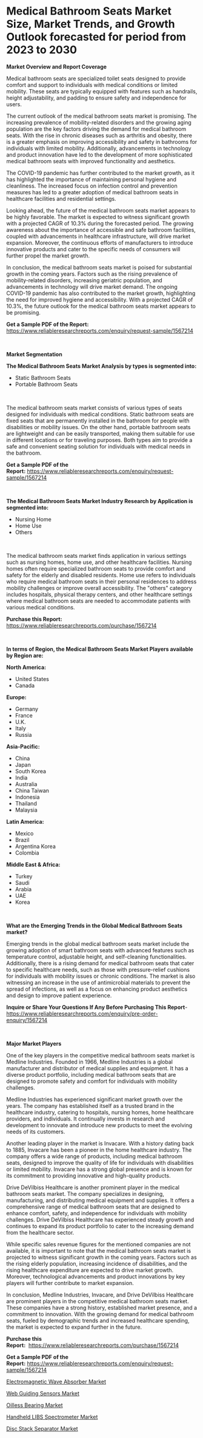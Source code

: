 <p><h1>Medical Bathroom Seats Market Size, Market Trends, and Growth Outlook forecasted for period from 2023 to 2030</h1></p><p><strong>Market Overview and Report Coverage</strong></p>
<p><p>Medical bathroom seats are specialized toilet seats designed to provide comfort and support to individuals with medical conditions or limited mobility. These seats are typically equipped with features such as handrails, height adjustability, and padding to ensure safety and independence for users.</p><p>The current outlook of the medical bathroom seats market is promising. The increasing prevalence of mobility-related disorders and the growing aging population are the key factors driving the demand for medical bathroom seats. With the rise in chronic diseases such as arthritis and obesity, there is a greater emphasis on improving accessibility and safety in bathrooms for individuals with limited mobility. Additionally, advancements in technology and product innovation have led to the development of more sophisticated medical bathroom seats with improved functionality and aesthetics.</p><p>The COVID-19 pandemic has further contributed to the market growth, as it has highlighted the importance of maintaining personal hygiene and cleanliness. The increased focus on infection control and prevention measures has led to a greater adoption of medical bathroom seats in healthcare facilities and residential settings.</p><p>Looking ahead, the future of the medical bathroom seats market appears to be highly favorable. The market is expected to witness significant growth with a projected CAGR of 10.3% during the forecasted period. The growing awareness about the importance of accessible and safe bathroom facilities, coupled with advancements in healthcare infrastructure, will drive market expansion. Moreover, the continuous efforts of manufacturers to introduce innovative products and cater to the specific needs of consumers will further propel the market growth.</p><p>In conclusion, the medical bathroom seats market is poised for substantial growth in the coming years. Factors such as the rising prevalence of mobility-related disorders, increasing geriatric population, and advancements in technology will drive market demand. The ongoing COVID-19 pandemic has also contributed to the market growth, highlighting the need for improved hygiene and accessibility. With a projected CAGR of 10.3%, the future outlook for the medical bathroom seats market appears to be promising.</p></p>
<p><strong>Get a Sample PDF of the Report:</strong> <a href="https://www.reliableresearchreports.com/enquiry/request-sample/1567214">https://www.reliableresearchreports.com/enquiry/request-sample/1567214</a></p>
<p>&nbsp;</p>
<p><strong>Market Segmentation</strong></p>
<p><strong>The Medical Bathroom Seats Market Analysis by types is segmented into:</strong></p>
<p><ul><li>Static Bathroom Seats</li><li>Portable Bathroom Seats</li></ul></p>
<p>&nbsp;</p>
<p><p>The medical bathroom seats market consists of various types of seats designed for individuals with medical conditions. Static bathroom seats are fixed seats that are permanently installed in the bathroom for people with disabilities or mobility issues. On the other hand, portable bathroom seats are lightweight and can be easily transported, making them suitable for use in different locations or for traveling purposes. Both types aim to provide a safe and convenient seating solution for individuals with medical needs in the bathroom.</p></p>
<p><strong>Get a Sample PDF of the Report:</strong>&nbsp;<a href="https://www.reliableresearchreports.com/enquiry/request-sample/1567214">https://www.reliableresearchreports.com/enquiry/request-sample/1567214</a></p>
<p>&nbsp;</p>
<p><strong>The Medical Bathroom Seats Market Industry Research by Application is segmented into:</strong></p>
<p><ul><li>Nursing Home</li><li>Home Use</li><li>Others</li></ul></p>
<p>&nbsp;</p>
<p><p>The medical bathroom seats market finds application in various settings such as nursing homes, home use, and other healthcare facilities. Nursing homes often require specialized bathroom seats to provide comfort and safety for the elderly and disabled residents. Home use refers to individuals who require medical bathroom seats in their personal residences to address mobility challenges or improve overall accessibility. The "others" category includes hospitals, physical therapy centers, and other healthcare settings where medical bathroom seats are needed to accommodate patients with various medical conditions.</p></p>
<p><strong>Purchase this Report:</strong>&nbsp; <a href="https://www.reliableresearchreports.com/purchase/1567214">https://www.reliableresearchreports.com/purchase/1567214</a></p>
<p>&nbsp;</p>
<p><strong>In terms of Region, the Medical Bathroom Seats Market Players available by Region are:</strong></p>
<p>
    <p> <strong> North America: </strong>
        <ul>
            <li>United States</li>
            <li>Canada</li>
        </ul>
        </p> 
    <p> <strong> Europe: </strong>
        <ul>
            <li>Germany</li>
            <li>France</li>
            <li>U.K.</li>
            <li>Italy</li>
            <li>Russia</li>
        </ul>
        </p> 
    <p> <strong> Asia-Pacific: </strong>
        <ul>
            <li>China</li>
            <li>Japan</li>
            <li>South Korea</li>
            <li>India</li>
            <li>Australia</li>
            <li>China Taiwan</li>
            <li>Indonesia</li>
            <li>Thailand</li>
            <li>Malaysia</li>
        </ul>
        </p> 
    <p> <strong> Latin America: </strong>
        <ul>
            <li>Mexico</li>
            <li>Brazil</li>
            <li>Argentina Korea</li>
            <li>Colombia</li>
        </ul>
        </p> 
    <p> <strong> Middle East & Africa: </strong>
        <ul>
            <li>Turkey</li>
            <li>Saudi</li>
            <li>Arabia</li>
            <li>UAE</li>
            <li>Korea</li>
        </ul>
    </p>
    </p>
<p>&nbsp;</p>
<p><strong>What are the Emerging Trends in the Global Medical Bathroom Seats market?</strong></p>
<p><p>Emerging trends in the global medical bathroom seats market include the growing adoption of smart bathroom seats with advanced features such as temperature control, adjustable height, and self-cleaning functionalities. Additionally, there is a rising demand for medical bathroom seats that cater to specific healthcare needs, such as those with pressure-relief cushions for individuals with mobility issues or chronic conditions. The market is also witnessing an increase in the use of antimicrobial materials to prevent the spread of infections, as well as a focus on enhancing product aesthetics and design to improve patient experience.</p></p>
<p><strong>Inquire or Share Your Questions If Any Before Purchasing This Report</strong>- <a href="https://www.reliableresearchreports.com/enquiry/pre-order-enquiry/1567214">https://www.reliableresearchreports.com/enquiry/pre-order-enquiry/1567214</a></p>
<p>&nbsp;</p>
<p><strong>Major Market Players</strong></p>
<p><p>One of the key players in the competitive medical bathroom seats market is Medline Industries. Founded in 1966, Medline Industries is a global manufacturer and distributor of medical supplies and equipment. It has a diverse product portfolio, including medical bathroom seats that are designed to promote safety and comfort for individuals with mobility challenges.</p><p>Medline Industries has experienced significant market growth over the years. The company has established itself as a trusted brand in the healthcare industry, catering to hospitals, nursing homes, home healthcare providers, and individuals. It continually invests in research and development to innovate and introduce new products to meet the evolving needs of its customers.</p><p>Another leading player in the market is Invacare. With a history dating back to 1885, Invacare has been a pioneer in the home healthcare industry. The company offers a wide range of products, including medical bathroom seats, designed to improve the quality of life for individuals with disabilities or limited mobility. Invacare has a strong global presence and is known for its commitment to providing innovative and high-quality products.</p><p>Drive DeVilbiss Healthcare is another prominent player in the medical bathroom seats market. The company specializes in designing, manufacturing, and distributing medical equipment and supplies. It offers a comprehensive range of medical bathroom seats that are designed to enhance comfort, safety, and independence for individuals with mobility challenges. Drive DeVilbiss Healthcare has experienced steady growth and continues to expand its product portfolio to cater to the increasing demand from the healthcare sector.</p><p>While specific sales revenue figures for the mentioned companies are not available, it is important to note that the medical bathroom seats market is projected to witness significant growth in the coming years. Factors such as the rising elderly population, increasing incidence of disabilities, and the rising healthcare expenditure are expected to drive market growth. Moreover, technological advancements and product innovations by key players will further contribute to market expansion.</p><p>In conclusion, Medline Industries, Invacare, and Drive DeVilbiss Healthcare are prominent players in the competitive medical bathroom seats market. These companies have a strong history, established market presence, and a commitment to innovation. With the growing demand for medical bathroom seats, fueled by demographic trends and increased healthcare spending, the market is expected to expand further in the future.</p></p>
<p><strong>Purchase this Report:</strong>&nbsp;&nbsp;<a href="https://www.reliableresearchreports.com/purchase/1567214">https://www.reliableresearchreports.com/purchase/1567214</a></p>
<p></p>
<p><strong>Get a Sample PDF of the Report:</strong>&nbsp;<a href="https://www.reliableresearchreports.com/enquiry/request-sample/1567214">https://www.reliableresearchreports.com/enquiry/request-sample/1567214</a></p>
<p><p><a href="https://medium.com/@reportprime03/electromagnetic-wave-absorber-market-size-growth-forecast-2023-2030-43358a489af9">Electromagnetic Wave Absorber Market</a></p><p><a href="https://www.linkedin.com/pulse/web-guiding-sensors-market-research-report-provides-thorough-mfqvc/">Web Guiding Sensors Market</a></p><p><a href="https://medium.com/@reportprime01/oilless-bearing-market-size-growth-forecast-2023-2030-d5bb6f58c84a">Oilless Bearing Market</a></p><p><a href="https://www.linkedin.com/pulse/handheld-libs-spectrometer-market-challenges-opportunities-w4fnc/">Handheld LIBS Spectrometer Market</a></p><p><a href="https://www.linkedin.com/pulse/disc-stack-separator-market-size-2023-2030-global-industrial-eemcc/">Disc Stack Separator Market</a></p></p>